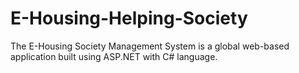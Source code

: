 # E-Housing-Helping-Society
The E-Housing Society Management System is a global web-based application built using ASP.NET with C# language.
